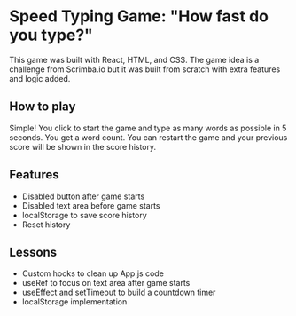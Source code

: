 # Speed Typing Game: "How fast do you type?"

This game was built with React, HTML, and CSS. The game idea is a challenge from Scrimba.io but it was built from scratch with extra features and logic added.

## How to play
Simple! You click to start the game and type as many words as possible in 5 seconds. You get a word count. You can restart the game and your previous score will be shown in the score history.

## Features
- Disabled button after game starts
- Disabled text area before game starts
- localStorage to save score history
- Reset history

## Lessons
- Custom hooks to clean up App.js code
- useRef to focus on text area after game starts
- useEffect and setTimeout to build a countdown timer
- localStorage implementation
